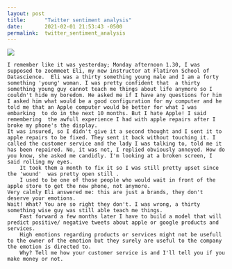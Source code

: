 ```yaml
---
layout: post
title:      "Twitter sentiment analysis"
date:       2021-02-01 21:53:43 -0500
permalink:  twitter_sentiment_analysis
---
```


<img src="https://imgur.com/hZKGbWK.png" class="img-responsive">

    I remember like it was yesterday; Monday afternoon 1.30, I was supposed to zoommeet Eli, my new instructor at Flatiron School of Datascience.  Eli was a thirty something young male and I am a forty something 'young' woman. I was pretty confident that  a thirty something young guy cannot teach me things about life anymore so I couldn't hide my boredom. He asked me if I have any questions for him I asked him what would be a good configuration for my computer and he told me that an Apple computer would be better for what I was embarking  to do in the next 10 months. But I hate Apple! I said remembering  the awfull experience I had with apple repairs after I broke my phone's the display. 
    It was insured, so I didn't give it a second thought and I sent it to apple repairs to be fixed. They sent it back without touching it. I called the customer service and the lady I was talking to, told me it has been repaired. No, it was not, I replied obviously annoyed. How do you know, she asked me candidly. I'm looking at a broken screen, I said rolling my eyes. 
		It took them a month to fix it so I was still pretty upset since the 'wound'  was pretty open still . 
		I used to be one of those people who would wait in front of the apple store to get the new phone, not anymore. 
    Very calmly Eli answered me: this are just a brands, they don't deserve your emotions.
    Wait! What? You are so right they don't. I was wrong, a thirty something wise guy was still able teach me things. 
		Fast forward a few months later I have to build a model that will predict positive/ negative tweets about apple or google products and services.
		High emotions regarding products or services might not be usefull to the owner of the emotion but they surely are useful to the company the emotion is directed to.
		Why? Tell me how your customer service is and I'll tell you if you make money or not.

